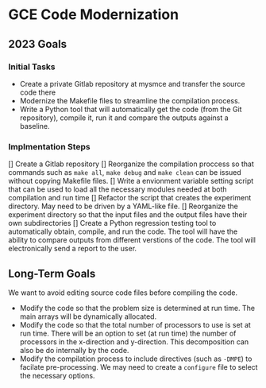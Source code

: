 # GCE Code Modernization

## 2023 Goals

### Initial Tasks
- Create a private Gitlab repository at mysmce and transfer the source code there
- Modernize the Makefile files to streamline the compilation process.
- Write a Python tool that will automatically get the code (from the Git repository), compile it, run it and compare the outputs against a baseline.

### Implmentation Steps

[] Create a Gitlab repository
[] Reorganize the compilation proccess so that commands such as `make all`, `make debug` and `make clean` can be issued without copying Makefile files.
[] Write a envionment variable setting script that can be used to load all the necessary modules needed at both compilation and run time
[] Refactor the script that creates the experiment directory. May need to be driven by a YAML-like file.
[] Reorganize the experiment directory so that the input files and the output files have their own subdirectories
[] Create a Python regression testing tool to automatically obtain, compile, and run the code. The tool will have the ability to compare outputs from different verstions of the code. The tool will electronically send a report to the user.

## Long-Term Goals
We want to avoid editing source code files before compiling the code.

- Modify the code so that the problem size is determined at run time. The main arrays will be dynamically allocated.
- Modify the code so that the total number of processors to use is set at run time. There will be an option to set (at run time) the number of processors in the x-direction and y-direction. This decomposition can also be do internally by the code.
- Modify the compilation process to include directives (such as `-DMPE`) to facilate pre-processing. We may need to create a `configure` file to select the necessary options.
